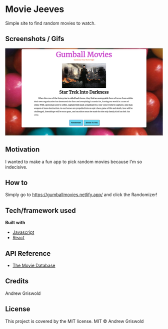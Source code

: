 # Movie Jeeves
Simple site to find random movies to watch.
 ## Screenshots / Gifs
 ![Screenshot](/src/images/screenshot.png)

 ## Motivation
  I wanted to make a fun app to pick random movies because I'm so indecisive.
 ## How to
  Simply go to https://gumballmovies.netlify.app/ and click the Randomizer!

 ## Tech/framework used
 <b> Built with </b>
 - [Javascript](https://www.javascript.com/)
 - [React](https://reactjs.org/)

 ## API Reference
 - [The Movie Database](https://www.themoviedb.org/)

 ## Credits
 Andrew Griswold

 ## License
 This project is covered by the MIT license.
 MIT © Andrew Griswold